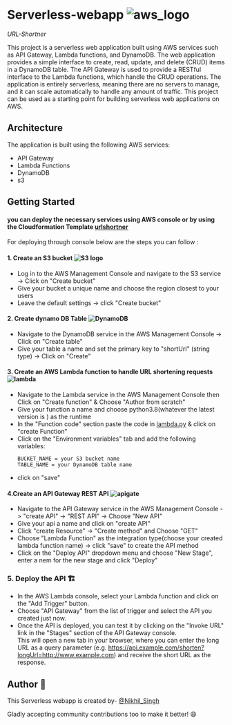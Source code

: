 # Serverless-webapp ![aws_logo](https://github.com/Nikhil-Singh25/Images_logos/blob/main/awslogo.png)
*URL-Shortner*

This project is a serverless web application built using AWS services such as API Gateway, Lambda functions, and DynamoDB. The web application provides a simple interface to create, read, update, and delete (CRUD) items in a DynamoDB table. The API Gateway is used to provide a RESTful interface to the Lambda functions, which handle the CRUD operations. The application is entirely serverless, meaning there are no servers to manage, and it can scale automatically to handle any amount of traffic. This project can be used as a starting point for building serverless web applications on AWS.

## Architecture

The application is built using the following AWS services:

- API Gateway
- Lambda Functions
- DynamoDB
- s3 


## Getting Started
  #### you can deploy the necessary services using AWS console or by  using the Cloudformation Template [urlshortner](/urlshortner.yaml)
   
  For deploying through console below are the steps you can follow :
  
 #### 1. Create an S3 bucket  ![S3 logo](https://github.com/Nikhil-Singh25/Images_logos/blob/3fc2bd7c05e9c841ca33f9d66020f8bb1f0dcc81/s3buck.png)
* Log in to the AWS Management Console and navigate to the S3 service -> Click on "Create bucket"
* Give your bucket a unique name and choose the region closest to your users
* Leave the default settings -> click "Create bucket"

#### 2. Create dynamo DB Table  ![DynamoDB](https://github.com/Nikhil-Singh25/Images_logos/blob/18e7fc543570f94a105fa204c1f246cf9389e8e0/dynamoDB.png)
* Navigate to the DynamoDB service in the AWS Management Console -> Click on "Create table"
* Give your table a name and set the primary key to "shortUrl" (string type) -> Click on "Create"

#### 3. Create an AWS Lambda function to handle URL shortening requests ![lambda](https://github.com/Nikhil-Singh25/Images_logos/blob/3fc2bd7c05e9c841ca33f9d66020f8bb1f0dcc81/lambda.png)
* Navigate to the Lambda service in the AWS Management Console then Click on "Create function" & Choose "Author from scratch"
* Give your function a name and choose python3.8(whatever the latest version is ) as the runtime
* In the "Function code" section paste the code in [lambda.py](/lambda.py) & click on "create Function"
* Click on the "Environment variables" tab and add the following variables:</br> 
  ```
  BUCKET_NAME = your S3 bucket name
  TABLE_NAME = your DynamoDB table name
* click on "save"

#### 4.Create an API Gateway REST API  ![apigate](https://github.com/Nikhil-Singh25/Images_logos/blob/3fc2bd7c05e9c841ca33f9d66020f8bb1f0dcc81/apigate.png)
* Navigate to the API Gateway service in the AWS Management Console -> "create API" -> "REST API" -> Choose "New API" 
* Give your api a name and click on "create API"
* Click "create Resource" -> "Create method" and Choose "GET"
* Choose "Lambda Function" as the integration type(choose your created lambda function name) -> click "save" to create the API method
* Click on the "Deploy API" dropdown menu and choose "New Stage", enter a nem for the new stage and click "Deploy"

### 5.  Deploy the API :building_construction:
* In the AWS Lambda console, select your Lambda function and click on the "Add Trigger" button.
* Choose "API Gateway" from the list of trigger and select the API you created just now.
* Once the API is deployed, you can test it by clicking on the "Invoke URL" link in the "Stages" section of the API Gateway console. </br>
 This will open a new tab in your browser, where you can enter the long URL as a query parameter (e.g. https://api.example.com/shorten?longUrl=http://www.example.com) and receive the short URL as the response.

## Author :memo:

 This Serverless webapp is created by-  [@Nikhil_Singh](https://github.com/Nikhil-Singh25)
 
 Gladly accepting community contributions too to make it better! :smile:
